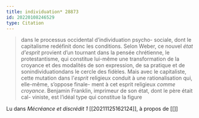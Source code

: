```yaml
---
title: individuation* 28873
id: 20220108246529
type: Citation
---
```


> dans le processus occidental d’individuation psycho- sociale, dont le capitalisme redéfinit donc les conditions. Selon Weber, ce nouvel *état d'esprit* provient d’un tournant dans la pensée chrétienne, le protestantisme, qui constitue lui-même une transformation de la croyance et des modalités de son expression, de sa pratique et de sonindividuationdans le cercle des fidèles. Mais avec le capitaliste, cette mutation dans l'*esprit* religieux conduit à une rationalisation qui, elle-même, s’oppose finale- ment à cet esprit religieux *comme croyance*. Benjamin Franklin, imprimeur de son état, dont le père était cal- viniste, est l’idéal type qui constitue la figure

Lu dans *Mécréance et discrédit 1* [[20211125162124]], à propos de [[]]